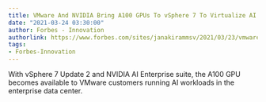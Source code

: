 ```yaml
---
title: VMware And NVIDIA Bring A100 GPUs To vSphere 7 To Virtualize AI Acceleration
date: "2021-03-24 03:30:00"
author: Forbes - Innovation
authorlink: https://www.forbes.com/sites/janakirammsv/2021/03/23/vmware-and-nvidia-bring-a100-gpus-to-vsphere-7-to-virtualize-ai-acceleration/
tags:
- Forbes-Innovation
---
```

With vSphere 7 Update 2 and NVIDIA AI Enterprise suite, the A100 GPU becomes available to VMware customers running AI workloads in the enterprise data center.